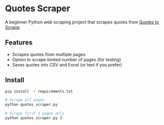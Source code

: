 # Quotes Scraper

A beginner Python web scraping project that scrapes quotes from [Quotes to Scrape](http://quotes.toscrape.com/).

## Features
- Scrapes quotes from multiple pages
- Option to scrape limited number of pages (for testing)
- Saves quotes into CSV and Excel (or text if you prefer)

## Install
```bash
pip install -r requirements.txt

# Scrape all pages
python quotes_scraper.py

# Scrape first 3 pages only
python quotes_scraper.py 3
